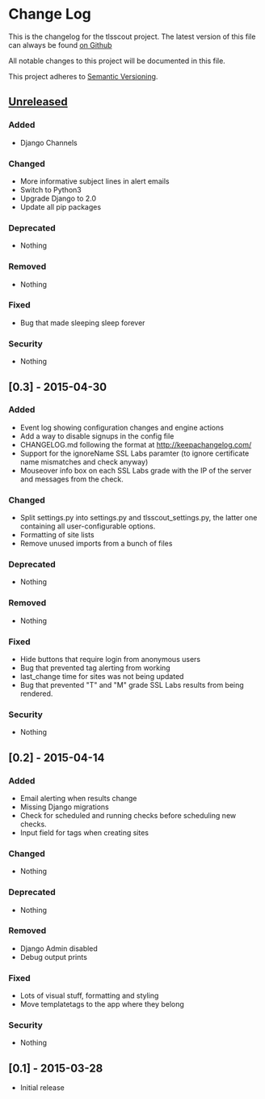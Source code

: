 # Change Log
This is the changelog for the tlsscout project. The latest version
of this file can always be found [on Github](https://github.com/tykling/tlsscout/blob/master/CHANGELOG.md)

All notable changes to this project will be documented in this file.

This project adheres to [Semantic Versioning](http://semver.org/).

## [Unreleased][unreleased]
### Added
- Django Channels

### Changed
- More informative subject lines in alert emails
- Switch to Python3
- Upgrade Django to 2.0
- Update all pip packages

### Deprecated
- Nothing

### Removed
- Nothing

### Fixed
- Bug that made sleeping sleep forever

### Security
- Nothing


## [0.3] - 2015-04-30
### Added
- Event log showing configuration changes and engine actions
- Add a way to disable signups in the config file 
- CHANGELOG.md following the format at http://keepachangelog.com/
- Support for the ignoreName SSL Labs paramter (to ignore
  certificate name mismatches and check anyway)
- Mouseover info box on each SSL Labs grade with the IP of the 
  server and messages from the check.

### Changed
- Split settings.py into settings.py and tlsscout_settings.py,
  the latter one containing all user-configurable options.
- Formatting of site lists
- Remove unused imports from a bunch of files

### Deprecated
- Nothing

### Removed
- Nothing

### Fixed
- Hide buttons that require login from anonymous users
- Bug that prevented tag alerting from working
- last_change time for sites was not being updated
- Bug that prevented "T" and "M" grade SSL Labs results from
  being rendered.

### Security
- Nothing


## [0.2] - 2015-04-14
### Added
- Email alerting when results change
- Missing Django migrations
- Check for scheduled and running checks before scheduling 
  new checks.
- Input field for tags when creating sites

### Changed
- Nothing

### Deprecated
- Nothing

### Removed
- Django Admin disabled
- Debug output prints

### Fixed
- Lots of visual stuff, formatting and styling
- Move templatetags to the app where they belong

### Security
- Nothing


## [0.1] - 2015-03-28
- Initial release

[unreleased]: https://github.com/tykling/tlsscout/compare/v0.3...master
[v0.3]: https://github.com/tykling/tlsscout/compare/v0.2...v0.3
[v0.2]: https://github.com/tykling/tlsscout/compare/v0.1...v0.2
[v0.1]: https://github.com/tykling/tlsscout/tree/v0.1
